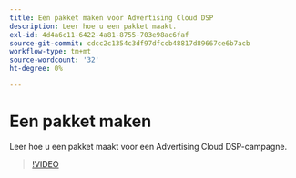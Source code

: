 ```yaml
---
title: Een pakket maken voor Advertising Cloud DSP
description: Leer hoe u een pakket maakt.
exl-id: 4d4a6c11-6422-4a81-8755-703e98ac6faf
source-git-commit: cdcc2c1354c3df97dfccb48817d89667ce6b7acb
workflow-type: tm+mt
source-wordcount: '32'
ht-degree: 0%

---
```


# Een pakket maken

Leer hoe u een pakket maakt voor een Advertising Cloud DSP-campagne.

>[!VIDEO](https://video.tv.adobe.com/v/339257)
